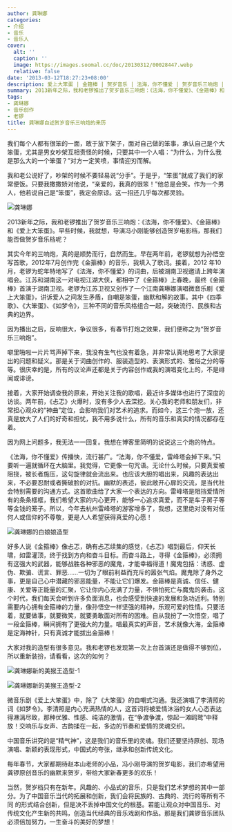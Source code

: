 ```yaml
---
author: 龚琳娜
categories:
- 介绍
- 音乐
- 音乐人
cover:
  alt: ''
  caption: ''
  image: https://images.soomal.cc/doc/20130312/00028447.webp
  relative: false
date: '2013-03-12T18:27:23+08:00'
description: 爱上大笨蛋 | 金箍棒 | 贺岁音乐 | 法海，你不懂爱 | 贺岁音乐三响炮 | 源自：龚琳娜博客 | 版权：转载 |  平均/总评分：09.50/38
summary: 2013新年之际，我和老锣推出了贺岁音乐三响炮：《法海，你不懂爱》、《金箍棒》和《爱上大笨蛋》。早些时候，我就想，导演冯小刚能够创造贺岁电影档，那我们能否做贺岁音乐档呢？其实今年的三响炮，真的是顺势而行，自然而生。早在两年前，老锣就想为孙悟空写首歌，2012年7月创作完《金箍棒》的音乐……
tags:
- 龚琳娜
- 音乐创作
- 老锣
title: 龚琳娜自述贺岁音乐三响炮的来历
---
```


我们每个人都有很笨的一面，敢于放下架子，面对自己做的笨事，承认自己是个大笨蛋，尤其是男女吵架互相责怪的时候，只要其中一个人唱：“为什么，为什么我是那么大的一个笨蛋？”对方一定笑喷，事情迎刃而解。

我和老公说好了，吵架的时候不要轻易说“分手”。于是乎，“笨蛋”就成了我们的家常便饭。只要我撒撒娇对他说，“亲爱的，我真的很笨！”他总是会笑。作为一个男人，他若说自己是“笨蛋”，我定会原谅。这一招还几乎每次都灵验。

![龚琳娜](https://images.soomal.cc/doc/20130312/00028443.webp)





2013新年之际，我和老锣推出了贺岁音乐三响炮：《法海，你不懂爱》、《金箍棒》和《爱上大笨蛋》。早些时候，我就想，导演冯小刚能够创造贺岁电影档，那我们能否做贺岁音乐档呢？

其实今年的三响炮，真的是顺势而行，自然而生。早在两年前，老锣就想为孙悟空写首歌，2012年7月创作完《金箍棒》的音乐，我填入了歌词。接着，2012 年10月，老锣为蛇年特地写了《法海，你不懂爱》的词曲，后被湖南卫视邀请上跨年演唱会。江苏和湖南这一对电视江湖大侠，都相中了《金箍棒》上春晚，最终《金箍棒》首演于湖南卫视。老锣为江苏卫视又创作了一个江南龚琳娜演唱微音乐剧《爱上大笨蛋》，讲诉爱人之间发生矛盾，自嘲是笨蛋，幽默和解的故事。其中《四季歌》、《大笨蛋》、《如梦令》，三种不同的音乐风格组合一起，突破流行、民族和古典的边界。

因为播出之后，反响很大，争议很多，有春节打炮之效果，我们便称之为“贺岁音乐三响炮”。

噼里啪啦一片片骂声掉下来，我没有生气也没有着急，并非常认真地思考了大家提出的问题和疑义。那是关于词曲创作的、服装造型的、表演形式的、雅俗之分的等等。很庆幸的是，所有的议论声还都是关于内容创作或我的演唱变化上的，不是绯闻或诽谤。

接着，大家开始调查我的原来，开始关注我的歌唱，最近许多媒体也进行了深度的访谈。两年前，《忐忑》火爆时，没有多少人去深挖。关心我的老师和朋友们，非常担心观众的“神曲”定位，会影响我们对艺术的追求。而如今，这三个炮一放，还真是放大了人们的好奇和担忧，我不用多说什么，所有的音乐和真实的情况都存在着。

因为网上问题多，我无法一一回复。我想在博客里简明的说说这三个炮的特点。

《法海，你不懂爱》传播快，流行甚广。“法海，你不懂爱，雷峰塔会掉下来。”只要听一遍就循环在大脑里。我觉得，它更像一句咒语。无论什么时候，只要真爱被阻挠，被长者施压，这句旋律就会流出来。也应该大胆的唱出来，风趣的表达出来，不必要忍耐或者撕破脸的对抗。幽默的表述，彼此敞开心扉的交流，是当代社会特别需要的沟通方式。这首歌曲给了大家一个表达的方向。雷峰塔是阻挡爱情所有的条条框框，我们希望大家的内心更开，能够一心追求真爱，而不是车子房子等等金钱的笼子。所以，今年去杭州雷峰塔的游客增多了，我想，这里绝对没有对任何人或信仰的不尊敬，更是人人希望获得真爱的心愿！

![龚琳娜的白娘娘造型](https://images.soomal.cc/doc/20130312/00028446.webp)





好多人说《金箍棒》像忐忑，确有忐忑续集的感觉，《忐忑》唱到最后，仰天长啸，如雷灌顶，终于找到方向和奋斗目标。而奋斗路上，寻得《金箍棒》，必须拥有这强大的武器，能够战胜各种邪恶的魔鬼，才能幸福得道！魔鬼包括：诱惑、虚伪、欺骗、谎言、罪恶……一切为了眼前利益而充斥的嚣张气焰。魔鬼除了身外之事，更是自己心中潜藏的邪恶能量，不能让它们爆发。金箍棒是真诚、信任、健康、关爱等正能量的汇聚，它让你内心充满了力量，不惧怕死亡与魔鬼的袭击。这个时代，我们每天会听到许多负面消息，也会感受到快速的发展和急功近利。特别需要内心拥有金箍棒的力量，像孙悟空一样坚强的精神，乐观可爱的性情。只要活着，就要做事，就要微笑，就要勇敢面对所有的困难。自从我扮了一次悟空，唱了一段金箍棒，瞬间拥有了更强大的力量。唱最真实的声音，艺术就像大海，金箍棒是定海神针，只有真诚才能拔出金箍棒！

大家对我的造型有很多意见。我和老锣也发现第一次上台首演还是做得不够到位，所以重新装扮，请看看，这次的如何？

![龚琳娜新的美猴王造型-1](https://images.soomal.cc/doc/20130312/00028444.webp)




![龚琳娜新的美猴王造型-2](https://images.soomal.cc/doc/20130312/00028445.webp)





微音乐剧《爱上大笨蛋》中，除了《大笨蛋》的自嘲式沟通。我还演唱了李清照的词《如梦令》。李清照是内心充满热情的人，这首词将被爱情沐浴的女人心态表达得淋漓尽致，那种优雅、性感、纯洁的激情，在“争渡争渡，惊起一滩鸥鹭”中释放！交响乐与女声、古韵揉在一起，多边的节奏和爱情的灵魂交织。

中国音乐讲究的是“精气神”，这是我们的音乐里的灵魂。我们还要坚持原创、现场演唱、新颖的表现形式，中国式的夸张，继承和创新传统文化。

每年春节，大家都期待赵本山老师的小品，冯小刚导演的贺岁电影，我们亦希望用龚锣原创音乐的幽默来贺岁，带给大家新春更多的欢乐！

当然，贺岁档只有在新年。风趣的、小品式的音乐，只是我们艺术梦想的其中一部分。为了中国音乐当代的拓展和创新，我们会将民族的、古典的、流行的等所有不同 的形式结合创新，但是决不丢掉中国文化的根基。若能让观众对中国音乐、对传统文化产生新的共鸣，创造当代经典的音乐戏剧和作品。那是我们龚锣音乐团队必须倍加努力，一生奋斗的美好的梦想！
